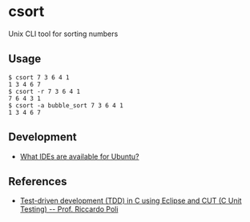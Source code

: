# csort
Unix CLI tool for sorting numbers

## Usage
```
$ csort 7 3 6 4 1
1 3 4 6 7
$ csort -r 7 3 6 4 1
7 6 4 3 1
$ csort -a bubble_sort 7 3 6 4 1
1 3 4 6 7
```

## Development
- [What IDEs are available for Ubuntu?](https://askubuntu.com/questions/48299/what-ides-are-available-for-ubuntu)

## References
- [Test-driven development (TDD) in C using Eclipse and CUT (C Unit Testing) -- Prof. Riccardo Poli](https://www.youtube.com/watch?v=y-tBjj9OmdI)
